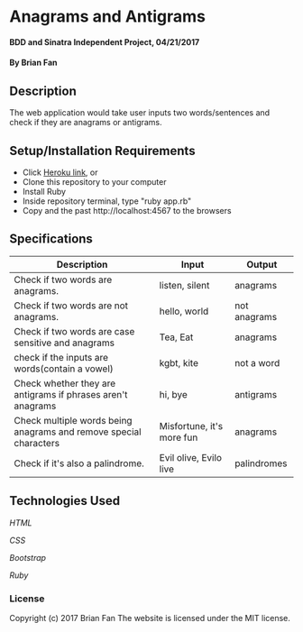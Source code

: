 # Anagrams and Antigrams

#### BDD and Sinatra Independent Project, 04/21/2017

#### By Brian Fan

## Description

The web application would take user inputs two words/sentences and check if they are anagrams or antigrams.

## Setup/Installation Requirements

* Click [Heroku link](https://anagrams-and-antigrams.herokuapp.com/), or
* Clone this repository to your computer
* Install Ruby
* Inside repository terminal, type "ruby app.rb"
* Copy and the past http://localhost:4567 to the browsers


## Specifications

| Description | Input | Output |
|-------------|-------|--------|
| Check if two words are anagrams. | listen, silent | anagrams |
| Check if two words are not anagrams. | hello, world | not anagrams |
| Check if two words are case sensitive and anagrams | Tea, Eat | anagrams |
| check if the inputs are words(contain a vowel) | kgbt, kite | not a word|
| Check whether they are antigrams if phrases aren't anagrams | hi, bye | antigrams |
| Check multiple words being anagrams and remove special characters | Misfortune, it's more fun | anagrams |
| Check if it's also a palindrome. | Evil olive, Evilo live | palindromes |


## Technologies Used

_HTML_

_CSS_

_Bootstrap_

_Ruby_

### License

Copyright (c) 2017 Brian Fan
The website is licensed under the MIT license.
